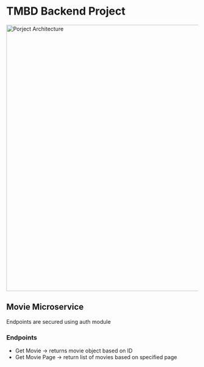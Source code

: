 # TMBD Backend Project

<img width="700" alt="Porject Architecture" src="https://github.com/HabibaGamil/TMBD-backend-Microservices/assets/75835933/f4318abb-be6f-4bd5-9cd9-d336b5de3458">

## Movie Microservice
Endpoints are secured using auth module
### Endpoints
- Get Movie -> returns movie object based on ID
- Get Movie Page -> return list of movies based on specified page


